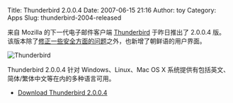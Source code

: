 Title: Thunderbird 2.0.0.4
Date: 2007-06-15 21:16
Author: toy
Category: Apps
Slug: thunderbird-2004-released

来自 Mozilla 的下一代电子邮件客户端
[Thunderbird](http://www.mozilla.com/en-US/thunderbird/) 于昨日推出了
2.0.0.4
版。该版本除了[修正一些安全方面的问题](http://www.mozilla.org/projects/security/known-vulnerabilities.html#thunderbird2.0.0.4)之外，也新增了朝鲜语的用户界面。

![Thunderbird](http://i.linuxtoy.org/i/logo/thunderbird.png)

Thunderbird 2.0.0.4 针对 Windows、Linux、Mac OS X
系统提供有包括英文、简体/繁体中文等在内的多种语言可用。

- [Download Thunderbird
2.0.0.4](http://www.mozilla.com/en-US/thunderbird/all.html)
